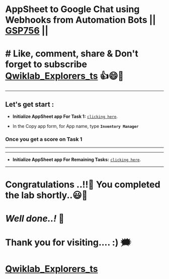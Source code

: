 # AppSheet to Google Chat using Webhooks from Automation Bots || [GSP756](https://www.cloudskillsboost.google/focuses/55390?parent=catalog) ||


# # Like, comment, share & Don't forget to subscribe [Qwiklab_Explorers_ts](https://youtube.com/@titashshil?si=RgamNu1dc9jVIbJN) 👍😄🤝

---

## Let's get start :

- **Initialize AppSheet app For Task 1:** [``clicking here``](https://www.appsheet.com/Template/AppDef?appName=Lab8-InventoryManager-3856613&copy=1).


- In the Copy app form, for App name, type **``Inventory Manager``**

### Once you get a score on Task 1 
---
---
- **Initialize AppSheet app For Remaining Tasks:** [``clicking here``](https://www.appsheet.com/Template/AppDef?appName=InventoryManager-939262569-24-09-03&utm_source=share_app_link).



---

# Congratulations ..!!🎉  You completed the lab shortly..😃💯

# *Well done..!* 👏

# Thank you for visiting.... :) 🗯️

# [Qwiklab_Explorers_ts](https://youtube.com/@titashshil?si=RgamNu1dc9jVIbJN)
